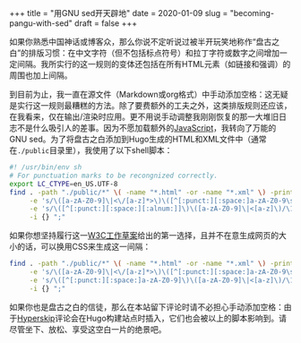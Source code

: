 +++
title = "用GNU sed开天辟地"
date = 2020-01-09
slug = "becoming-pangu-with-sed"
draft = false
+++

如果你熟悉中国神话或博客众，那么你说不定听说过被半开玩笑地称作“盘古之白”的排版习惯：在中文字符（但不包括标点符号）和拉丁字符或数字之间增加一定间隔。我所实行的这一规则的变体还包括在所有HTML元素（如链接和强调）的周围也加上间隔。

到目前为止，我一直在源文件（Markdown或org格式）中手动添加空格：这无疑是实行这一规则最糟糕的方法。除了要费额外的工夫之外，这类排版规则还应该，在我看来，仅在输出/渲染时应用。更不用说手动调整我刚刚恢复的那一大堆旧日志不是什么吸引人的差事。因为不愿加载额外的[JavaScript](https://github.com/vinta/pangu.js)，我转向了万能的GNU sed。为了将盘古之白添加到Hugo生成的HTML和XML文件中（通常在`./public`目录里），我使用了以下shell脚本：

```sh
#! /usr/bin/env sh
# For punctuation marks to be recongnized correctly.
export LC_CTYPE=en_US.UTF-8
find . -path "./public/*" \( -name "*.html" -or -name "*.xml" \) -print -exec sed \
     -e 's/\([a-zA-Z0-9]\|<\/[a-z]*>\)\([^[:punct:][:space:]a-zA-Z0-9\s]\)/\1 \2/g' \
     -e 's/\([^[:punct:][:space:][:alnum:]]\)\([a-zA-Z0-9]\|<[a-z]\)/\1 \2/g' \
     -i {} ";"
```

如果你想坚持履行这一[W3C工作草案](https://www.w3.org/TR/clreq/#mixed%5Ftext%5Fcomposition%5Fin%5Fhorizontal%5Fwriting%5Fmode)给出的第一选择，且并不在意生成网页的大小的话，可以换用CSS来生成这一间隔：

```sh
find . -path "./public/*" \( -name "*.html" -or -name "*.xml" \) -print -exec sed \
     -e 's/\([a-zA-Z0-9]\|<\/[a-z]*>\)\([^[:punct:][:space:]a-zA-Z0-9\s]\)/\1<span style="margin:0.25ch;"><\/span>\2/g' \
     -e 's/\([^[:punct:][:space:]a-zA-Z0-9]\)\([a-zA-Z0-9]\|<[a-z]\)/\1<span style="margin:0.25ch;"><\/span>\2/g' \
     -i {} ";"
```

如果你也是盘古之白的信徒，那么在本站留下评论时请不必担心手动添加空格：由于[Hyperskip](https://git.shimmy1996.com/shimmy1996/hugo-hyperskip)评论会在Hugo构建站点时插入，它们也会被以上的脚本影响到。请尽管坐下、放松、享受这空白一片的绝景吧。
